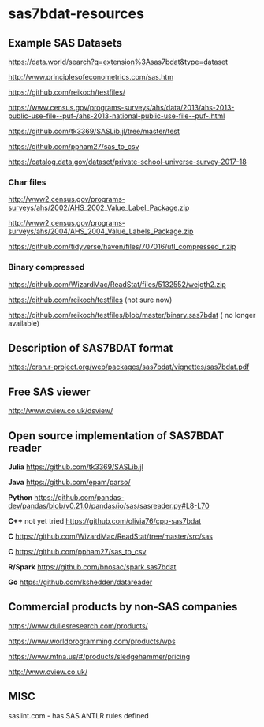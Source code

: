 # sas7bdat-resources

## Example SAS Datasets
https://data.world/search?q=extension%3Asas7bdat&type=dataset

http://www.principlesofeconometrics.com/sas.htm

https://github.com/reikoch/testfiles/

https://www.census.gov/programs-surveys/ahs/data/2013/ahs-2013-public-use-file--puf-/ahs-2013-national-public-use-file--puf-.html

https://github.com/tk3369/SASLib.jl/tree/master/test

https://github.com/ppham27/sas_to_csv

https://catalog.data.gov/dataset/private-school-universe-survey-2017-18

### Char files
http://www2.census.gov/programs-surveys/ahs/2002/AHS_2002_Value_Label_Package.zip

http://www2.census.gov/programs-surveys/ahs/2004/AHS_2004_Value_Labels_Package.zip

https://github.com/tidyverse/haven/files/707016/utl_compressed_r.zip

### Binary compressed

https://github.com/WizardMac/ReadStat/files/5132552/weigth2.zip

https://github.com/reikoch/testfiles (not sure now)

https://github.com/reikoch/testfiles/blob/master/binary.sas7bdat ( no longer available)

## Description of SAS7BDAT format
https://cran.r-project.org/web/packages/sas7bdat/vignettes/sas7bdat.pdf

## Free SAS viewer
http://www.oview.co.uk/dsview/

## Open source implementation of SAS7BDAT reader
**Julia** https://github.com/tk3369/SASLib.jl

**Java** https://github.com/epam/parso/

**Python** https://github.com/pandas-dev/pandas/blob/v0.21.0/pandas/io/sas/sasreader.py#L8-L70

**C++** not yet tried https://github.com/olivia76/cpp-sas7bdat

**C** https://github.com/WizardMac/ReadStat/tree/master/src/sas

**C** https://github.com/ppham27/sas_to_csv

**R/Spark** https://github.com/bnosac/spark.sas7bdat

**Go** https://github.com/kshedden/datareader

## Commercial products by non-SAS companies

https://www.dullesresearch.com/products/

https://www.worldprogramming.com/products/wps

https://www.mtna.us/#/products/sledgehammer/pricing

http://www.oview.co.uk/

## MISC

saslint.com - has SAS ANTLR rules defined
